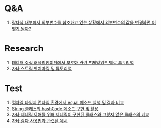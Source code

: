 # Q&A
1. [람다식 내부에서 외부변수를 참조하고 있는 상황에서 외부변수의 값을 변경하면 어떻게 될까?]()

# Research
1. [데이터 중심 애플리케이션에서 부호화 관련 프레임워크 별로 튜토리얼]()
2. [자바 스트림 벤치마킹 및 튜토리얼]()

# Test
1. [컴파일 타임과 런타임 환경에서 equal 메소드 실행 및 결과 비교]()
2. [String 클래스의 hashCode 메소드 구현 및 활용]()
3. [자바 제네릭 이해를 위해 제네릭이 구현된 클래스와 그렇지 않은 클래스의 비교]()
4. [자바 람다 사용법과 관련된 예시]()